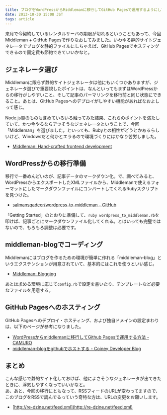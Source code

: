```yaml
---
title: ブログをWordPressからMiddlemanに移行してGitHub Pagesで運用するようにしてみた
date: 2013-10-30 15:08 JST
tags: article
---
```


来月で今契約しているレンタルサーバの期限が切れるということもあって、今回Middleman + GitHub Pagesで作りなおしてみました。いわゆる静的サイトジェネレータでブログを静的ファイルにしちゃえば、GitHub Pagesでホスティングできるので固定費も節約できていいかなと。

## ジェネレータ選び

Middlemanに限らず静的サイトジェネレータは他にもいくつかありますが、ジェネレータ選びで重要視したポイントは、なんといってもまずはWordPressからの移行がしやすいこと、そして記事のパーマリンクを移行前と同じ状態にできること。あとは、GitHub Pagesへのデプロイがしやすい機能があればなおよしって感じ。

Node.js製のものも含めていろいろ触ってみた結果、これらのポイントを満たしていて、かつ今やるならアツそうなジェネレータということで、今回「Middleman」を選びました。といっても、Rubyとの相性がどうとかあるらしいけど、Windowsだと何かとエラるので環境づくりにはかなり苦労しました。

* [Middleman: Hand-crafted frontend development](http://middlemanapp.com/)

## WordPressからの移行準備

移行で一番めんどいのが、記事データのマークダウン化。で、調べてみると、WordPressからエクスポートしたXMLファイルから、Middlemanで使えるフォーマットにしたマークダウンファイルにコンバートしてくれるRubyスクリプトを見つけた。

* [salmansqadeer/wordpress-to-middleman - GitHub](https://github.com/salmansqadeer/wordpress-to-middleman)

「Getting Started」のとおりに準備して、`ruby wordpress_to_middleman.rb`を叩けば、記事ごとにマークダウンファイル化してくれる。とはいっても完璧ではないので、もろもろ調整は必要です。

## middleman-blogでコーディング

Middlemanにはブログを作るための環境が簡単に作れる「middleman-blog」というエクステンションが用意されていて、基本的にはこれを使うといい感じ。

* [Middleman: Blogging](http://middlemanapp.com/blogging/)

あとは求める環境に応じて`config.rb`で設定を書いたり、テンプレートなど必要なファイルを用意する。

## GitHub Pagesへのホスティング

GitHub Pagesへのデプロイ・ホスティング、および独自ドメインの設定まわりは、以下のページが参考になりました。

* [WordPressからmiddlemanに移行してGithub Pagesで運用する方法 - CAMURO](http://camuro.org/blog/2013/09/renewal.html)
* [middleman-blogをgithubでホストする - Coiney Developer Blog](http://blog.coiney.com/2013/06/21/host-middleman-blog-on-github/)

## まとめ

こんな感じで静的サイト化しておけば、他によさそうなジェネレータが出てきたときに、浮気しやすくなっていいかなと。<br>
あ、あと、今回の移行にともなって、RSSフィードのURLが変わってますので、このブログをRSSで読んでるっていう奇特な方は、URLの変更をお願いします。

* [http://re-dzine.net/feed.xml](http://re-dzine.net/feed.xml)
